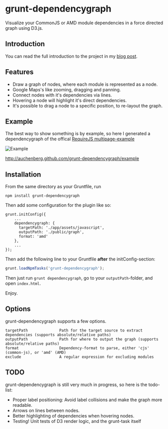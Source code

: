 grunt-dependencygraph
===========

Visualize your CommonJS or AMD module dependencies in a force directed graph using D3.js.

Introduction
-------------

You can read the full introduction to the project in my [blog post](http://blog.kenneth.io/blog/2013/01/23/visualize-your-javaScript-dependencies-with-grunt-dependencygraph/).

Features
-------------
- Draw a graph of nodes, where each module is represented as a node. 
- Google Maps's like zooming, dragging and panning.
- Connect nodes with it's dependencies via lines.
- Hovering a node will highlight it's direct dependencies.
- It's possible to drag a node to a specific position, to re-layout the graph.

Example
-------
The best way to show something is by example, so here I generated a dependencygraph of the offical [RequireJS multipage-example](https://github.com/requirejs/example-multipage)

![Example](https://raw.github.com/auchenberg/grunt-dependencygraph/master/example/graph_example.png)

http://auchenberg.github.com/grunt-dependencygraph/example

Installation
-------------

From the same directory as your Gruntfile, run

```
npm install grunt-dependencygraph
```

Then add some configuration for the plugin like so:

    grunt.initConfig({
        ...
        dependencygraph: {
          targetPath: './app/assets/javascript',
          outputPath: './public/graph',
          format: 'amd'
        },
        ...
    });


Then add the following line to your Gruntfile **after** the initConfig-section:

```js
grunt.loadNpmTasks('grunt-dependencygraph');
```

Then just run `grunt dependencygraph`, go to your `outputPath`-folder, and open `index.html`.

Enjoy.

Options
-------
grunt-dependencygraph supports a few options.

```text                 
targetPath              Path for the target source to extract dependencies (supports absolute/relative paths)
outputPath              Path for where to output the graph (supports absolute/relative paths)
format                  Dependency-format to parse, either 'cjs' (common-js), or 'amd' (AMD)
exclude                 A regular expression for excluding modules
```

TODO
-------
grunt-dependencygraph is still very much in progress, so here is the todo-list:

- Proper label positioning: Avoid label collisions and make the graph more readable.
- Arrows on lines between nodes.
- Better highlighting of dependencies when hovering nodes.
- Testing! Unit tests of D3 render logic, and the grunt-task itself



